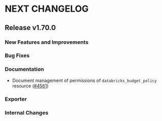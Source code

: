 # NEXT CHANGELOG

## Release v1.70.0

### New Features and Improvements

### Bug Fixes

### Documentation

 * Document management of permissions of `databricks_budget_policy` resource ([#4561](https://github.com/databricks/terraform-provider-databricks/pull/4561))

### Exporter

### Internal Changes
